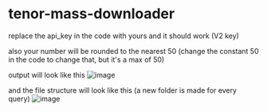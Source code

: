 # tenor-mass-downloader

replace the api_key in the code with yours and it should work (V2 key)

also your number will be rounded to the nearest 50 (change the constant 50 in the code to change that, but it's a max of 50)

output will look like this 
![image](https://github.com/Lim98SE/tenor-mass-downloader/assets/73658212/f98a04b9-11fa-4355-be47-5d1bc9a19fc2)

and the file structure will look like this (a new folder is made for every query)
![image](https://github.com/Lim98SE/tenor-mass-downloader/assets/73658212/b6d2dfc9-dfab-4eb1-a473-01db4e3de64d)
